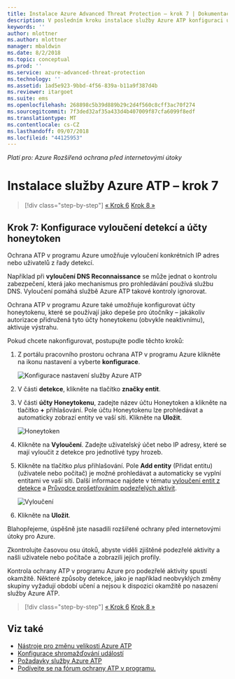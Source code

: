 ```yaml
---
title: Instalace Azure Advanced Threat Protection – krok 7 | Dokumentace Microsoftu
description: V posledním kroku instalace služby Azure ATP konfiguraci uživatele Honeytokenu.
keywords: ''
author: mlottner
ms.author: mlottner
manager: mbaldwin
ms.date: 8/2/2018
ms.topic: conceptual
ms.prod: ''
ms.service: azure-advanced-threat-protection
ms.technology: ''
ms.assetid: 1ad5e923-9bbd-4f56-839a-b11a9f387d4b
ms.reviewer: itargoet
ms.suite: ems
ms.openlocfilehash: 268898c5b39d889b29c2d4f560c8cff3ac70f274
ms.sourcegitcommit: 7f3ded32af35a433d4b407009f87cfa6099f8edf
ms.translationtype: MT
ms.contentlocale: cs-CZ
ms.lasthandoff: 09/07/2018
ms.locfileid: "44125953"
---
```

*Platí pro: Azure Rozšířená ochrana před internetovými útoky*



# <a name="install-azure-atp---step-7"></a>Instalace služby Azure ATP – krok 7

>[!div class="step-by-step"]
[« Krok 6](install-atp-step6-vpn.md)
[Krok 8 »](install-atp-step8-samr.md)

## <a name="step-7-configure-detection-exclusions-and-honeytoken-accounts"></a>Krok 7: Konfigurace vyloučení detekcí a účty honeytoken

Ochrana ATP v programu Azure umožňuje vyloučení konkrétních IP adres nebo uživatelů z řady detekcí. 

Například při **vyloučení DNS Reconnaissance** se může jednat o kontrolu zabezpečení, která jako mechanismus pro prohledávání používá službu DNS. Vyloučení pomáhá službě Azure ATP takové kontroly ignorovat.  

Ochrana ATP v programu Azure také umožňuje konfigurovat účty honeytokenu, které se používají jako depeše pro útočníky – jakákoliv autorizace přidružená tyto účty honeytokenu (obvykle neaktivnímu), aktivuje výstrahu.

Pokud chcete nakonfigurovat, postupujte podle těchto kroků:

1.  Z portálu pracovního prostoru ochrana ATP v programu Azure klikněte na ikonu nastavení a vyberte **konfigurace**.

    ![Konfigurace nastavení služby Azure ATP](media/atp-config-menu.png)

2.  V části **detekce**, klikněte na tlačítko **značky entit**.

3. V části **účty Honeytokenu**, zadejte název účtu Honeytoken a klikněte na tlačítko **+** přihlašování. Pole účtu Honeytokenu lze prohledávat a automaticky zobrazí entity ve vaší síti. Klikněte na **Uložit**.

   ![Honeytoken](media/honeytoken-sensitive.png)

4. Klikněte na **Vyloučení**. Zadejte uživatelský účet nebo IP adresy, které se mají vyloučit z detekce pro jednotlivé typy hrozeb. 
5. Klikněte na tlačítko *plus* přihlašování. Pole **Add entity** (Přidat entitu) (uživatele nebo počítač) je možné prohledávat a automaticky se vyplní entitami ve vaší síti. Další informace najdete v tématu [vyloučení entit z detekce](excluding-entities-from-detections.md) a [Průvodce prošetřováním podezřelých aktivit](suspicious-activity-guide.md).

   ![Vyloučení](media/exclusions.png)

6.  Klikněte na **Uložit**.


Blahopřejeme, úspěšně jste nasadili rozšířené ochrany před internetovými útoky pro Azure.

Zkontrolujte časovou osu útoků, abyste viděli zjištěné podezřelé aktivity a našli uživatele nebo počítače a zobrazili jejich profily.

Kontrola ochrany ATP v programu Azure pro podezřelé aktivity spustí okamžitě. Některé způsoby detekce, jako je například neobvyklých změny skupiny vyžadují období učení a nejsou k dispozici okamžitě po nasazení služby Azure ATP.



>[!div class="step-by-step"]
[« Krok 6](install-atp-step6-vpn.md)
[Krok 8 »](install-atp-step8-samr.md)

## <a name="see-also"></a>Viz také
- [Nástroje pro změnu velikosti Azure ATP](http://aka.ms/aatpsizingtool)
- [Konfigurace shromažďování událostí](configure-event-collection.md)
- [Požadavky služby Azure ATP](atp-prerequisites.md)
- [Podívejte se na fórum ochrany ATP v programu.](https://aka.ms/azureatpcommunity)
